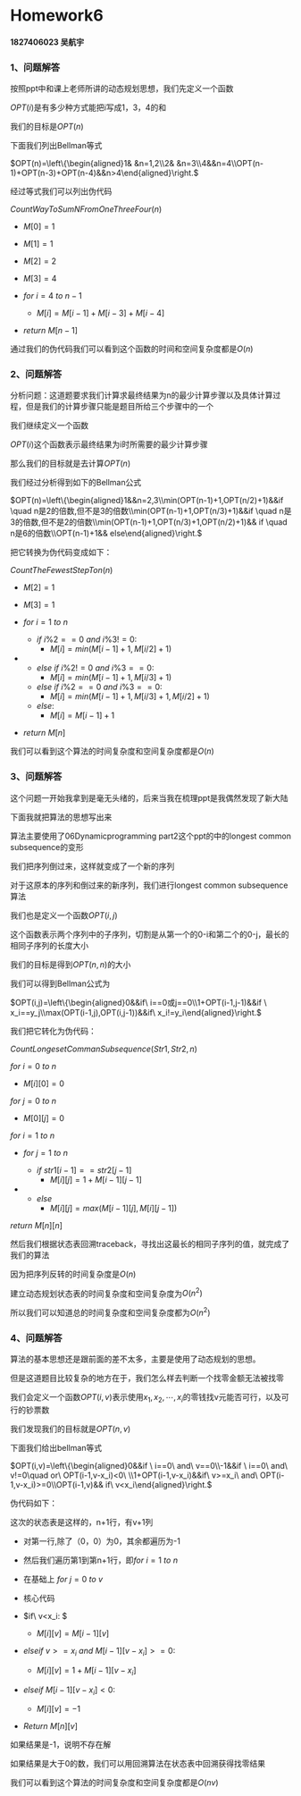 # Homework6

#### 1827406023 吴航宇

### 1、问题解答

按照ppt中和课上老师所讲的动态规划思想，我们先定义一个函数

$OPT(i)$是有多少种方式能把i写成1，3，4的和

我们的目标是$OPT(n)$

下面我们列出Bellman等式

$OPT(n)=\left\{\begin{aligned}1&   &n=1,2\\2& &n=3\\4&&n=4\\OPT(n-1)+OPT(n-3)+OPT(n-4)&&n>4\end{aligned}\right.$

经过等式我们可以列出伪代码

$CountWayToSumNFromOneThreeFour(n)$

- $M[0]=1$
- $M[1]=1$
- $M[2]=2$
- $M[3]=4$

- $for\ i=4\ to\ n-1$
  - $M[i]=M[i-1]+M[i-3]+M[i-4]$

- $return\  M[n-1]$

通过我们的伪代码我们可以看到这个函数的时间和空间复杂度都是$O(n)$

### 2、问题解答

分析问题：这道题要求我们计算求最终结果为n的最少计算步骤以及具体计算过程，但是我们的计算步骤只能是题目所给三个步骤中的一个

我们继续定义一个函数

$OPT(i)$这个函数表示最终结果为i时所需要的最少计算步骤

那么我们的目标就是去计算$OPT(n)$

我们经过分析得到如下的Bellman公式

$OPT(n)=\left\{\begin{aligned}1&&n=2,3\\min(OPT(n-1)+1,OPT(n/2)+1)&&if \quad n是2的倍数,但不是3的倍数\\min(OPT(n-1)+1,OPT(n/3)+1)&&if \quad n是3的倍数,但不是2的倍数\\min(OPT(n-1)+1,OPT(n/3)+1,OPT(n/2)+1)&& if \quad n是6的倍数\\OPT(n-1)+1&& else\end{aligned}\right.$

把它转换为伪代码变成如下：

$CountTheFewestStepTon(n)$

- $M[2]=1$
- $M[3]=1$
- $for\ i=1\ to\ n$
  - $if\ i\%2==0\ and\ i\%3!=0:$
    - $M[i]=min(M[i-1]+1,M[i/2]+1)$

- - $else\ if \ i\%2!=0\ and\ i\%3==0:$
    - $M[i]=min(M[i-1]+1,M[i/3]+1)$
  - $else\ if \ i\%2==0\ and\ i\%3==0:$
    - $M[i]=min(M[i-1]+1,M[i/3]+1,M[i/2]+1)$
  - $else:$
    - $M[i]=M[i-1]+1$

- $return\ M[n]$

我们可以看到这个算法的时间复杂度和空间复杂度都是$O(n)$

### 3、问题解答

这个问题一开始我拿到是毫无头绪的，后来当我在梳理ppt是我偶然发现了新大陆

下面我就把算法的思想写出来

算法主要使用了06Dynamicprogramming part2这个ppt的中的longest common subsequence的变形

我们把序列倒过来，这样就变成了一个新的序列

对于这原本的序列和倒过来的新序列，我们进行longest common subsequence算法

我们也是定义一个函数$OPT(i,j)$

这个函数表示两个序列中的子序列，切割是从第一个的0-i和第二个的0-j，最长的相同子序列的长度大小

我们的目标是得到$OPT(n,n)$的大小

我们可以得到Bellman公式为

$OPT(i,j)=\left\{\begin{aligned}0&&if\ i==0或j==0\\1+OPT(i-1,j-1)&&if \ x_i==y_j\\max(OPT(i-1,j),OPT(i,j-1))&&if\ x_i!=y_i\end{aligned}\right.$

我们把它转化为伪代码：

$CountLongesetCommanSubsequence(Str1,Str2,n)$

$for\ i=0\ to \ n$

- $M[i][0]=0$

$for\ j=0\ to \ n$

- $M[0][j]=0$

$for\ i=1\ to \ n$

- $for\ j=1\ to \ n$
  - $if\ str1[i-1]==str2[j-1]$
    - $M[i][j]=1+M[i-1][j-1]$

- - $else$
    - $M[i][j]=max(M[i-1][j],M[i][j-1])$

$return\ M[n][n]$

然后我们根据状态表回溯traceback，寻找出这最长的相同子序列的值，就完成了我们的算法

因为把序列反转的时间复杂度是$O(n)$

建立动态规划状态表的时间复杂度和空间复杂度为$O(n^2)$

所以我们可以知道总的时间复杂度和空间复杂度都为$O(n^2)$

### 4、问题解答

算法的基本思想还是跟前面的差不太多，主要是使用了动态规划的思想。

但是这道题目比较复杂的地方在于，我们怎么样去判断一个找零金额无法被找零

我们会定义一个函数$OPT(i,v)$表示使用$x_1,x_2,\cdots,x_i$的零钱找v元能否可行，以及可行的钞票数

我们发现我们的目标就是$OPT(n,v)$

下面我们给出bellman等式

$OPT(i,v)=\left\{\begin{aligned}0&&if \ i==0\ and\ v==0\\-1&&if \ i==0\ and\ v!=0\quad or\ OPT(i-1,v-x_i)<0\ \\1+OPT(i-1,v-x_i)&&if\ v>=x_i\ and\ OPT(i-1,v-x_i)>=0\\OPT(i-1,v)&& if\ v<x_i\end{aligned}\right.$

伪代码如下：

这次的状态表是这样的，n+1行，有v+1列

- 对第一行,除了（0，0）为0，其余都遍历为-1
- 然后我们遍历第1到第n+1行，即$for\ i=1\ to\ n$
- 在基础上                                              $for\ j=0\ to\ v$

- 核心代码
- $if\ v<x_i: $
  - $M[i][v]=M[i-1][v]$
- $elseif\ v>=x_i\ and\ M[i-1][v-x_i]>=0:$
  - $M[i][v]=1+M[i-1][v-x_i]$
- $elseif\ M[i-1][v-x_i]<0:$
  - $M[i][v]=-1$

- $Return\ M[n][v]$

如果结果是-1，说明不存在解

如果结果是大于0的数，我们可以用回溯算法在状态表中回溯获得找零结果

我们可以看到这个算法的时间复杂度和空间复杂度都是$O(nv)$